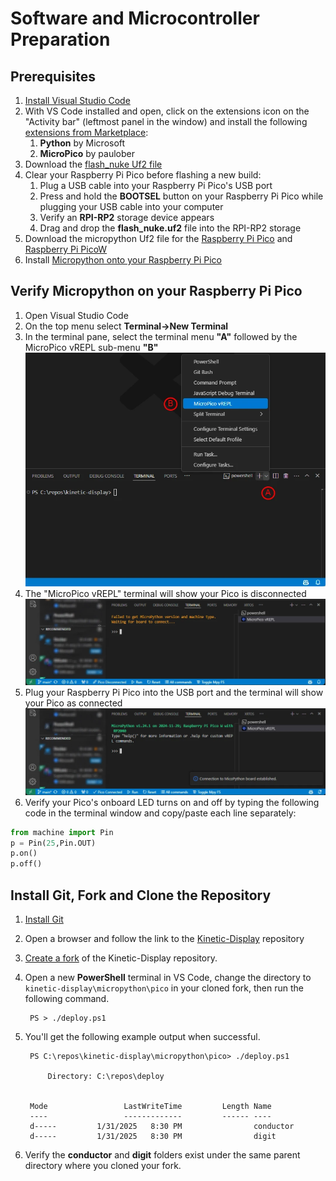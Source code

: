 # Software and Microcontroller Preparation

## Prerequisites

1. [Install Visual Studio Code](https://code.visualstudio.com/download)
1. With VS Code installed and open, click on the extensions icon on the "Activity bar" (leftmost panel in the window) and install the following [extensions from Marketplace](https://code.visualstudio.com/docs/editor/extension-marketplace):
    1. **Python** by Microsoft
    1. **MicroPico** by paulober
1. Download the [flash_nuke Uf2 file](https://github.com/Pwea/Flash-Nuke)
1. Clear your Raspberry Pi Pico before flashing a new build:
    1. Plug a USB cable into your Raspberry Pi Pico's USB port
    1. Press and hold the **BOOTSEL** button on your Raspberry Pi Pico while plugging your USB cable into your computer
    1. Verify an **RPI-RP2** storage device appears
    1. Drag and drop the **flash_nuke.uf2** file into the RPI-RP2 storage
1. Download the micropython Uf2 file for the [Raspberry Pi Pico](https://micropython.org/download/RPI_PICO/) and [Raspberry Pi PicoW](https://micropython.org/download/RPI_PICO_W/)
1. Install [Micropython onto your Raspberry Pi Pico](https://www.raspberrypi.com/documentation/microcontrollers/micropython.html#what-is-micropython)

## Verify Micropython on your Raspberry Pi Pico

1. Open Visual Studio Code
1. On the top menu select **Terminal->New Terminal**
1. In the terminal pane, select the terminal menu **"A"** followed by the MicroPico vREPL sub-menu **"B"**
![micropico-1](./img/prereq-software/micropicoscreenshot-1.webp)
1. The "MicroPico vREPL" terminal will show your Pico is disconnected
![micropico-2](./img/prereq-software/micropicoscreenshot-2.webp)
1. Plug your Raspberry Pi Pico into the USB port and the terminal will show your Pico as connected
![micropico-3](./img/prereq-software/micropicoscreenshot-3.webp)
1. Verify your Pico's onboard LED turns on and off by typing the following code in the terminal window and copy/paste each line separately:

```python
from machine import Pin
p = Pin(25,Pin.OUT)
p.on()
p.off()
```

## Install Git, Fork and Clone the Repository

1. [Install Git](https://git-scm.com/downloads)
1. Open a browser and follow the link to the [Kinetic-Display](https://github.com/gobbyo/kinetic-display) repository
1. [Create a fork](https://docs.github.com/en/pull-requests/collaborating-with-pull-requests/working-with-forks/fork-a-repo) of the Kinetic-Display repository.
2. Open a new **PowerShell** terminal in VS Code, change the directory to ```kinetic-display\micropython\pico``` in your cloned fork, then run the following command.

    <!--dos-->
        PS > ./deploy.ps1
        
3. You'll get the following example output when successful.

    <!--dos-->
        PS C:\repos\kinetic-display\micropython\pico> ./deploy.ps1
        
            Directory: C:\repos\deploy
        
        
        Mode                 LastWriteTime         Length Name
        ----                 -------------         ------ ----
        d-----         1/31/2025   8:30 PM                conductor
        d-----         1/31/2025   8:30 PM                digit

4. Verify the **conductor** and **digit** folders exist under the same parent directory where you cloned your fork.
